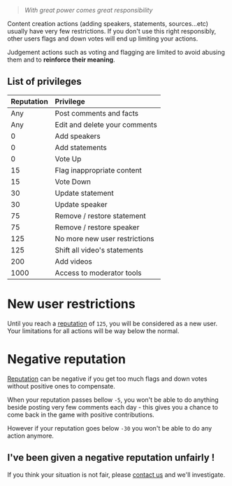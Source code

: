 > _With great power comes great responsibility_

Content creation actions (adding speakers, statements, sources...etc) usually have very few
restrictions. If you don't use this right responsibly, other users flags and down votes
will end up limiting your actions.
 
Judgement actions such as voting and flagging are limited to avoid abusing them and to
**reinforce their meaning**.

## List of privileges

| Reputation | Privilege                                                  |
|:-----------|:-----------------------------------------------------------|
| Any        | Post comments and facts            
| Any        | Edit and delete your comments                 
| 0          | Add speakers
| 0          | Add statements
| 0          | Vote Up                                 
| 15         | Flag inappropriate content  
| 15         | Vote Down                                    
| 30         | Update statement  
| 30         | Update speaker
| 75         | Remove / restore statement
| 75         | Remove / restore speaker            
| 125        | No more new user restrictions               
| 125        | Shift all video's statements                                 
| 200        | Add videos                            
| 1000       | Access to moderator tools                                  


# New user restrictions

Until you reach a [reputation](/help/reputation) of `125`, you will be considered as a new user.
Your limitations for all actions will be way below the normal.


# Negative reputation

[Reputation](/help/reputation) can be negative if you get too much flags and down votes
without positive ones to compensate.

When your reputation passes bellow `-5`, you won't be able to do anything beside posting very few comments
each day - this gives you a chance to come back in the game with positive contributions.

However if your reputation goes below `-30` you won't be able to do any action anymore.


## I've been given a negative reputation unfairly !

If you think your situation is not fair, please [contact us](mailto:support@captainfact.io)
and we'll investigate.